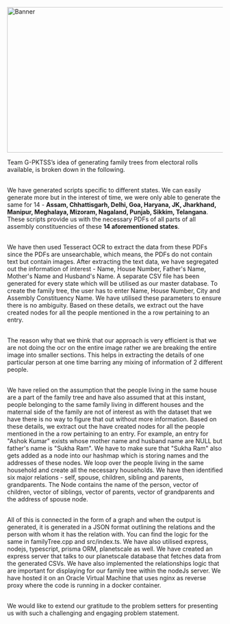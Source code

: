 <img src="https://res.cloudinary.com/dp6tqc0bs/image/upload/v1668407152/Blue_Yellow_Futuristic_Virtual_Technology_Blog_Banner_h2f2uv.jpg" alt="Banner" height='340' width='1000'/>

Team G-PKTSS’s idea of generating family trees from electoral rolls available, is broken down in the following.<br><br>

We have generated scripts specific to different states. We can easily generate more but in the interest of time, we were only able to generate the same for 14 - <b>Assam, Chhattisgarh, Delhi, Goa, Haryana, JK, Jharkhand, Manipur, Meghalaya, Mizoram, Nagaland, Punjab, Sikkim, Telangana</b>. These scripts provide us with the necessary PDFs of all parts of all assembly constituencies of these <b>14 aforementioned states</b>. <br><br>

We have then used Tesseract OCR to extract the data from these PDFs since the PDFs are unsearchable, which means, the PDFs do not contain text but contain images. After extracting the text data, we have segregated out the information of interest - Name, House Number, Father's Name, Mother's Name and Husband's Name. A separate CSV file has been generated for every state which will be utilised as our master database. To create the family tree, the user has to enter Name, House Number, City and Assembly Constituency Name. We have utilised these parameters to ensure there is no ambiguity. Based on these details, we extract out the have created nodes for all the people mentioned in the a row pertaining to an entry. <br><br>

The reason why that we think that our approach is very efficient is that we are not doing the ocr on the entire image rather we are breaking the entire image into smaller sections. This helps in extracting the details of one particular person at one time barring any mixing of information of 2 different people. <br><br>

We have relied on the assumption that the people living in the same house are a part of the family tree and have also assumed that at this instant, people belonging to the same family living in different houses and the maternal side of the family are not of interest as with the dataset that we have there is no way to figure that out without more information. Based on these details, we extract out the have created nodes for all the people mentioned in the a row pertaining to an entry. For example, an entry for "Ashok Kumar" exists whose mother name and husband name are NULL but father's name is "Sukha Ram". We have to make sure that "Sukha Ram" also gets added as a node into our hashmap which is storing names and the addresses of these nodes. We loop over the people living in the same household and create all the necessary households. We have then identified six major relations - self, spouse, children, sibling and parents, grandparents. The Node contains the name of the person, vector of children, vector of siblings, vector of parents, vector of grandparents and the address of spouse node.<br><br>

All of this is connected in the form of a graph and when the output is generated, it is generated in a JSON format outlining the relations and the person with whom it has the relation with. You can find the logic for the same in familyTree.cpp and src/index.ts. We have also utilised express, nodejs, typescript, prisma ORM, planetscale as well. We have created an express server that talks to our planetscale database that fetches data from the generated CSVs. We have also implemented the relationships logic that are important for displaying for our family tree within the nodeJs server. We have hosted it on an Oracle Virtual Machine that uses nginx as reverse proxy where the code is running in a docker container.<br><br>

We would like to extend our gratitude to the problem setters for presenting us with such a challenging and engaging problem statement.
